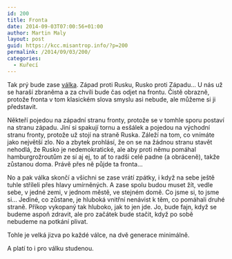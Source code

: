 ```yaml
---
id: 200
title: Fronta
date: 2014-09-03T07:00:56+01:00
author: Martin Maly
layout: post
guid: https://kcc.misantrop.info/?p=200
permalink: /2014/09/03/200/
categories:
  - Kuřecí
---
```

Tak prý bude zase [válka](https://kcc.misantrop.info/2014/08/09/valka/ "Válka"). Západ proti Rusku, Rusko proti Západu&#8230; U nás už se haraší zbraněma a za chvíli bude čas odjet na frontu. Čistě obrazně, protože fronta v tom klasickém slova smyslu asi nebude, ale můžeme si ji představit.

Někteří pojedou na západní stranu fronty, protože se v tomhle sporu postaví na stranu západu. Jiní si spakují tornu a esšálek a pojedou na východní stranu fronty, protože už stojí na straně Ruska. Záleží na tom, co vnímáte jako největší zlo. No a zbytek prohlásí, že on se na žádnou stranu stavět nehodlá, že Rusko je nedemokratické, ale aby proti němu pomáhal hamburgrožroutům ze sí aj ej, to ať to radši celé padne (a obráceně), takže zůstanou doma. Právě přes ně půjde ta fronta&#8230;

No a pak válka skončí a všichni se zase vrátí zpátky, i když na sebe ještě tuhle stříleli přes hlavy umírněných. A zase spolu budou muset žít, vedle sebe, v jedné zemi, v jednom městě, ve stejném domě. Co jsme si, to jsme si&#8230; Jediné, co zůstane, je hluboká vnitřní nenávist k těm, co pomáhali druhé straně. Příkop vykopaný tak hluboko, jak to jen jde. Jo, bude fajn, když se budeme aspoň zdravit, ale pro začátek bude stačit, když po sobě nebudeme na potkání plivat.

Tohle je velká jizva po každé válce, na dvě generace minimálně.

A platí to i pro válku studenou.